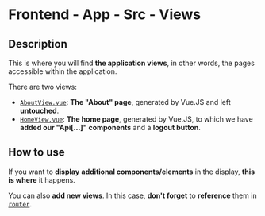 # Frontend - App - Src - Views

## Description

This is where you will find **the application views**, in other words, the pages accessible within the application.

There are two views:

- [`AboutView.vue`](./AboutView.vue): **The "About" page**, generated by Vue.JS and left **untouched**.
- [`HomeView.vue`](./HomeView.vue): **The home page**, generated by Vue.JS, to which we have **added our "Api[...]" components** and a **logout button**.

## How to use

If you want to **display** **additional components/elements** in the display, **this is where** it happens.

You can also **add new views**. In this case, **don't forget** to **reference** them in [`router`](../router/).
